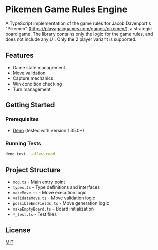 # Pikemen Game Rules Engine

A TypeScript implementation of the game rules for Jacob Davenport's "Pikemen" (https://playagaingames.com/games/pikemen/), a strategic board game.
The library contains only the logic for the game rules, and does not include any UI.
Only the 2 player variant is supported.

## Features

- Game state management
- Move validation
- Capture mechanics
- Win condition checking
- Turn management

## Getting Started

### Prerequisites

- [Deno](https://deno.land/) (tested with version 1.35.0+)

### Running Tests

```bash
deno test --allow-read
```

## Project Structure

- `mod.ts` - Main entry point
- `types.ts` - Type definitions and interfaces
- `makeMove.ts` - Move execution logic
- `validateMove.ts` - Move validation logic
- `possibleEndFields.ts` - Move generation logic
- `makeEmptyBoard.ts` - Board initialization
- `*_test.ts` - Test files

## License

[MIT](LICENSE)

